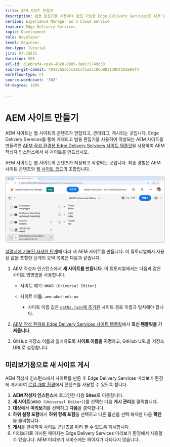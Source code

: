 ```yaml
---
title: AEM 사이트 만들기
description: 범용 편집기를 사용하여 편집 가능한 Edge Delivery Services용 AEM Sites 사이트를 만듭니다.
version: Experience Manager as a Cloud Service
feature: Edge Delivery Services
topic: Development
role: Developer
level: Beginner
doc-type: Tutorial
jira: KT-15832
duration: 500
exl-id: d1ebcaf4-cea6-4820-8b05-3a0c71749d33
source-git-commit: 48433a5367c281cf5a1c106b08a1306f1b0e8ef4
workflow-type: ht
source-wordcount: '302'
ht-degree: 100%

---
```


# AEM 사이트 만들기

AEM 사이트는 웹 사이트의 콘텐츠가 편집되고, 관리되고, 게시되는 곳입니다. Edge Delivery Services를 통해 게재되고 범용 편집기를 사용하여 작성되는 AEM 사이트를 만들려면 [AEM 작성 환경용 Edge Delivery Services 사이트 템플릿](https://github.com/adobe-rnd/aem-boilerplate-xwalk/releases)을 사용하여 AEM 작성자 인스턴스에서 새 사이트를 만드십시오.

AEM 사이트는 웹 사이트의 콘텐츠가 저장되고 작성되는 곳입니다. 최종 경험은 AEM 사이트 콘텐츠와 [웹 사이트 코드](./1-new-code-project.md)의 조합입니다.

![Edge Delivery Services 및 범용 편집기용 새 AEM 사이트](./assets/2-new-aem-site/new-site.png)

[설명서에 기술된 자세한 단계](https://experienceleague.adobe.com/ko/docs/experience-manager-cloud-service/content/edge-delivery/wysiwyg-authoring/edge-dev-getting-started#create-aem-site)에 따라 새 AEM 사이트를 만듭니다.  이 튜토리얼에서 사용된 값을 포함한 단계의 요약 목록은 다음과 같습니다.
1. AEM 작성자 인스턴스에서 **새 사이트를 만듭니다**. 이 튜토리얼에서는 다음과 같은 사이트 명명법을 사용합니다.
   * 사이트 제목: `WKND (Universal Editor)`
   * 사이트 이름: `aem-wknd-eds-ue`

      * 사이트 이름 값은 [`paths.json`에 추가된](https://experienceleague.adobe.com/ko/docs/experience-manager-cloud-service/content/edge-delivery/wysiwyg-authoring/path-mapping) 사이트 경로 이름과 일치해야 합니다.

2. [AEM 작성 환경용 Edge Delivery Services 사이트 템플릿](https://github.com/adobe-rnd/aem-boilerplate-xwalk/releases)에서 **최신 템플릿을 가져옵니다**.
3. GitHub 저장소 이름과 일치하도록 **사이트 이름을 지정**&#x200B;하고, GitHub URL을 저장소 URL로 설정합니다.

## 미리보기용으로 새 사이트 게시

AEM 작성자 인스턴스에서 사이트를 만든 후 Edge Delivery Services 미리보기 환경에 게시하여 [로컬 개발 환경](./3-local-development-environment.md)에서 콘텐츠를 사용할 수 있도록 합니다.

1. **AEM 작성자 인스턴스**&#x200B;에 로그인한 다음 **Sites**&#x200B;로 이동합니다.
2. **새 사이트**(`WKND (Universal Editor)`)를 선택한 다음 **게시 관리**&#x200B;를 클릭합니다.
3. **대상**&#x200B;에서 **미리보기**&#x200B;를 선택하고 **다음**&#x200B;을 클릭합니다.
4. **하위 설정 포함**&#x200B;에서 **하위 항목 포함**&#x200B;을 선택하고 다른 옵션을 선택 해제한 다음 **확인**&#x200B;을 클릭합니다.
5. **게시**&#x200B;를 클릭하여 사이트 콘텐츠를 미리 볼 수 있도록 게시합니다.
6. 미리보기로 게시된 페이지는 Edge Delivery Services 미리보기 환경에서 사용할 수 있습니다. AEM 미리보기 서비스에는 페이지가 나타나지 않습니다.
